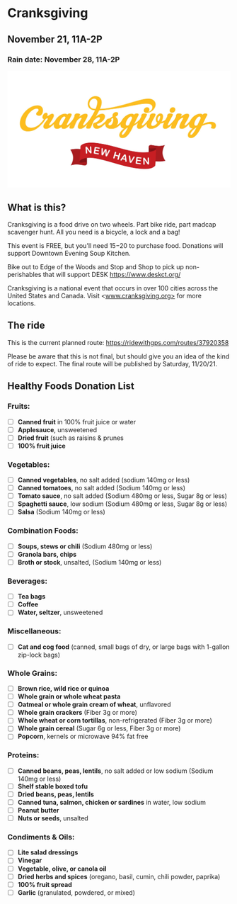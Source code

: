 # Cranksgiving

## November 21, 11A-2P

### Rain date: November 28, 11A-2P

![header](header.jpg)

## What is this?

Cranksgiving is a food drive on two wheels. Part bike ride, part madcap scavenger hunt. All you need is a bicycle, a lock and a bag!

This event is FREE, but you'll need $15-$20 to purchase food. Donations will support Downtown Evening Soup Kitchen.

Bike out to Edge of the Woods and Stop and Shop to pick up non-perishables that will support DESK <https://www.deskct.org/>

Cranksgiving is a national event that occurs in over 100 cities across the United States and Canada. Visit <www.cranksgiving.org> for more locations.

## The ride

This is the current planned route: <https://ridewithgps.com/routes/37920358>

Please be aware that this is not final, but should give you an idea of the kind of ride to expect. The final route will be published by Saturday, 11/20/21.

## Healthy Foods Donation List

### Fruits:

- [ ]  **Canned fruit** in 100% fruit juice or water
- [ ]  **Applesauce**, unsweetened
- [ ]  **Dried fruit** (such as raisins & prunes
- [ ]  **100% fruit juice**

### Vegetables:

- [ ]  **Canned vegetables**, no salt added (sodium 140mg or less)
- [ ]  **Canned tomatoes**, no salt added (Sodium 140mg or less)
- [ ]  **Tomato sauce**, no salt added (Sodium 480mg or less, Sugar 8g or less)
- [ ]  **Spaghetti sauce**, low sodium (Sodium 480mg or less, Sugar 8g or less)
- [ ]  **Salsa** (Sodium 140mg or less)

### Combination Foods:

- [ ]  **Soups, stews or chili** (Sodium 480mg or less)
- [ ]  **Granola bars, chips**
- [ ]  **Broth or stock**, unsalted, (Sodium 140mg or less)

### Beverages:

- [ ]  **Tea bags**
- [ ]  **Coffee**
- [ ]  **Water, seltzer**, unsweetened

### Miscellaneous:

- [ ]  **Cat and cog food** (canned, small bags of dry, or large bags with 1-gallon zip-lock bags)

### Whole Grains:

- [ ]  **Brown rice, wild rice or quinoa**
- [ ]  **Whole grain or whole wheat pasta**
- [ ]  **Oatmeal or whole grain cream of wheat**, unflavored
- [ ]  **Whole grain crackers** (Fiber 3g or more)
- [ ]  **Whole wheat or corn tortillas**, non-refrigerated (Fiber 3g or more)
- [ ]  **Whole grain cereal** (Sugar 6g or less, Fiber 3g or more)
- [ ]  **Popcorn**, kernels or microwave 94% fat free

### Proteins:

- [ ]  **Canned beans, peas, lentils**, no salt added or low sodium (Sodium 140mg or less)
- [ ]  **Shelf stable boxed tofu**
- [ ]  **Dried beans, peas, lentils**
- [ ]  **Canned tuna, salmon, chicken or sardines** in water, low sodium
- [ ]  **Peanut butter**
- [ ]  **Nuts or seeds**, unsalted

### Condiments & Oils:

- [ ]  **Lite salad dressings**
- [ ]  **Vinegar**
- [ ]  **Vegetable, olive, or canola oil**
- [ ]  **Dried herbs and spices** (oregano, basil, cumin, chili powder, paprika)
- [ ]  **100% fruit spread**
- [ ]  **Garlic** (granulated, powdered, or mixed)
